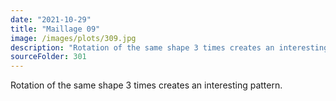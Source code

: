 ```yaml
---
date: "2021-10-29"
title: "Maillage 09"
image: /images/plots/309.jpg
description: "Rotation of the same shape 3 times creates an interesting pattern."
sourceFolder: 301
---
```


Rotation of the same shape 3 times creates an interesting pattern.

